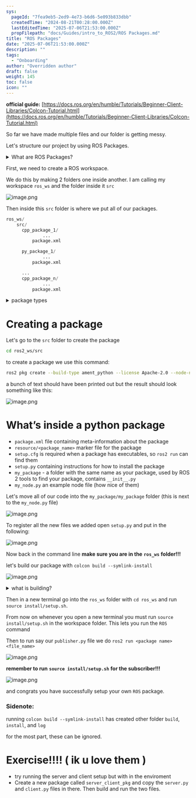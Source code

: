 ```yaml
---
sys:
  pageId: "7fea9eb5-2ed9-4e73-b6d6-5e093b833dbb"
  createdTime: "2024-08-21T00:28:00.000Z"
  lastEditedTime: "2025-07-06T21:53:00.000Z"
  propFilepath: "docs/Guides/intro_to_ROS2/ROS Packages.md"
title: "ROS Packages"
date: "2025-07-06T21:53:00.000Z"
description: ""
tags:
  - "Onboarding"
author: "Overridden author"
draft: false
weight: 145
toc: false
icon: ""
---
```


**official guide:** [https://docs.ros.org/en/humble/Tutorials/Beginner-Client-Libraries/Colcon-Tutorial.html](https://docs.ros.org/en/humble/Tutorials/Beginner-Client-Libraries/Colcon-Tutorial.html)

So far we have made multiple files and our folder is getting messy.

Let's structure our project by using ROS Packages.

<details>
      <summary>What are ROS Packages?</summary>
      ROS Packages are, as the name implies, packages of code that are highly sharable between ROS developers.
  </details>

First, we need to create a ROS workspace.

We do this by making 2 folders one inside another. I am calling my workspace `ros_ws` and the folder inside it `src`

![image.png](https://prod-files-secure.s3.us-west-2.amazonaws.com/d518164a-d88e-44d1-a4ee-3adb3bd8bce0/70706947-fd18-4537-a67b-e12946812d31/image.png?X-Amz-Algorithm=AWS4-HMAC-SHA256&X-Amz-Content-Sha256=UNSIGNED-PAYLOAD&X-Amz-Credential=ASIAZI2LB466YVXWZGBW%2F20250714%2Fus-west-2%2Fs3%2Faws4_request&X-Amz-Date=20250714T171053Z&X-Amz-Expires=3600&X-Amz-Security-Token=IQoJb3JpZ2luX2VjEBUaCXVzLXdlc3QtMiJHMEUCIQDGlfTXUK6%2F1%2BCV2T6A29pXrpTsoEat2FMTfqz4rb4S3gIgNR2ZezJNM52vqaIn3eU8C9AK3O1LZv5pvW3aT1J8FS4q%2FwMILhAAGgw2Mzc0MjMxODM4MDUiDPOQmpAdFqvnREriWyrcA%2ByWg7F0nmj4%2B24xAJiaMRu0ZGiykmYtmVwJaVvMhx9fINsAkZYHwifJnyyolWinyDDGpSwJOKDFcSiTi4tBHOlJvsKDUtOWd6HFyu%2FiFDgP%2FXJKQUdAzjJUK8qBnpMZ2d06Y4adNhi9y6%2F9dLarYbyTsE%2F%2BV4Lgb0IvpLg1nGu2PjMfzThxpDzgpDVy31UPaeOpoSCV4gssw7c%2FCOFj%2BOOxnB7oT09cLpO27J7iHMaHRVK897mDBk%2BT82myKRA4msFcbrqzR53HNFzMDyaZu0di9N3AOVmqSLxl07fPJf6yOvQA4o%2F86GwvST%2Bp%2B3r8SEeML%2FbJtf4hyZo08xl0FWgC0IsSBwk76u5Vo5BCVDFh3wIJqKkYgDc%2FavGHo%2F2cYLLxERduMsQD4IToT1czAPv6U0utsURFjUE40M4HjsPsZt8s1BF2FFe02fxmMNGra3AiQNun5uTgmyA0gsnV9TByUn7e0wohxnBcdSzl%2Ffys6uGA2EIkS4voPTThUuHnEOge0P0RCyknwKOHryBPkih0uD5S6%2BLXTITMN1TBg9AWVSt9kOQCr8J8AYOi483ItmioXInklyfaN4P0QvZVBO%2FYdstuXppwAg9RtvFZskiE1KFqsbh59ohbC83eMJKF1MMGOqUBo5DM3jgtuUgVL7FSfvjAqskQX%2By63LWt%2BdHPuYMsvVm2cC0FJgfKdNsk32hJZPzc%2FuAAj2VemvsG16q8ajnhhQh63z1rsj2Elm83adI7TG4SwKkYlueCmFhTy9Q%2BnawHvfs2IuoH8ksje1eVUpelmMaRxgIUWL%2F8tm5idYhG9iC3T646g%2BGf2egdF2kjW2sGWRg9URspqt4HI%2FAk0znwTRmTYLy%2F&X-Amz-Signature=bd75c1de1f5e1a688d583487847218ecb140f890bd22c8c0692adcc70358fc8d&X-Amz-SignedHeaders=host&x-amz-checksum-mode=ENABLED&x-id=GetObject)

Then inside this `src` folder is where we put all of our packages.

```python
ros_ws/
    src/
      cpp_package_1/
		      ...
          package.xml

      py_package_1/
		      ...
          package.xml

      ...
      cpp_package_n/
		      ...
          package.xml

```

<details>

<summary>package types</summary>

packages can be either `C++` or python.

the intern file structure is different for each but for this guide we will stick to creating python packages

</details>

# Creating a package

Let's go to the `src` folder to create the package

```bash
cd ros2_ws/src
```

to create a package we use this command:

```bash
ros2 pkg create --build-type ament_python --license Apache-2.0 --node-name my_node my_package
```

a bunch of text should have been printed out but the result should look something like this:

![image.png](https://prod-files-secure.s3.us-west-2.amazonaws.com/d518164a-d88e-44d1-a4ee-3adb3bd8bce0/e6cf1e3f-8512-4a3e-b131-079f800bf3e8/image.png?X-Amz-Algorithm=AWS4-HMAC-SHA256&X-Amz-Content-Sha256=UNSIGNED-PAYLOAD&X-Amz-Credential=ASIAZI2LB466YVXWZGBW%2F20250714%2Fus-west-2%2Fs3%2Faws4_request&X-Amz-Date=20250714T171053Z&X-Amz-Expires=3600&X-Amz-Security-Token=IQoJb3JpZ2luX2VjEBUaCXVzLXdlc3QtMiJHMEUCIQDGlfTXUK6%2F1%2BCV2T6A29pXrpTsoEat2FMTfqz4rb4S3gIgNR2ZezJNM52vqaIn3eU8C9AK3O1LZv5pvW3aT1J8FS4q%2FwMILhAAGgw2Mzc0MjMxODM4MDUiDPOQmpAdFqvnREriWyrcA%2ByWg7F0nmj4%2B24xAJiaMRu0ZGiykmYtmVwJaVvMhx9fINsAkZYHwifJnyyolWinyDDGpSwJOKDFcSiTi4tBHOlJvsKDUtOWd6HFyu%2FiFDgP%2FXJKQUdAzjJUK8qBnpMZ2d06Y4adNhi9y6%2F9dLarYbyTsE%2F%2BV4Lgb0IvpLg1nGu2PjMfzThxpDzgpDVy31UPaeOpoSCV4gssw7c%2FCOFj%2BOOxnB7oT09cLpO27J7iHMaHRVK897mDBk%2BT82myKRA4msFcbrqzR53HNFzMDyaZu0di9N3AOVmqSLxl07fPJf6yOvQA4o%2F86GwvST%2Bp%2B3r8SEeML%2FbJtf4hyZo08xl0FWgC0IsSBwk76u5Vo5BCVDFh3wIJqKkYgDc%2FavGHo%2F2cYLLxERduMsQD4IToT1czAPv6U0utsURFjUE40M4HjsPsZt8s1BF2FFe02fxmMNGra3AiQNun5uTgmyA0gsnV9TByUn7e0wohxnBcdSzl%2Ffys6uGA2EIkS4voPTThUuHnEOge0P0RCyknwKOHryBPkih0uD5S6%2BLXTITMN1TBg9AWVSt9kOQCr8J8AYOi483ItmioXInklyfaN4P0QvZVBO%2FYdstuXppwAg9RtvFZskiE1KFqsbh59ohbC83eMJKF1MMGOqUBo5DM3jgtuUgVL7FSfvjAqskQX%2By63LWt%2BdHPuYMsvVm2cC0FJgfKdNsk32hJZPzc%2FuAAj2VemvsG16q8ajnhhQh63z1rsj2Elm83adI7TG4SwKkYlueCmFhTy9Q%2BnawHvfs2IuoH8ksje1eVUpelmMaRxgIUWL%2F8tm5idYhG9iC3T646g%2BGf2egdF2kjW2sGWRg9URspqt4HI%2FAk0znwTRmTYLy%2F&X-Amz-Signature=444ec53ae5ae39b23b8fdd2ca26aff6d6423c6bd33c3abf2e2efe25e4ca5310f&X-Amz-SignedHeaders=host&x-amz-checksum-mode=ENABLED&x-id=GetObject)

# What’s inside a python package

- `package.xml` file containing meta-information about the package
- `resource/<package_name>` marker file for the package
- `setup.cfg` is required when a package has executables, so `ros2 run` can find them
- `setup.py` containing instructions for how to install the package
- `my_package` - a folder with the same name as your package, used by ROS 2 tools to find your package, contains `__init__.py`
- `my_node.py` an example node file (how nice of them)

Let's move all of our code into the `my_package/my_package` folder (this is next to the `my_node.py` file)

![image.png](https://prod-files-secure.s3.us-west-2.amazonaws.com/d518164a-d88e-44d1-a4ee-3adb3bd8bce0/9ce58f11-0da9-4d3e-b86d-506a9685d378/image.png?X-Amz-Algorithm=AWS4-HMAC-SHA256&X-Amz-Content-Sha256=UNSIGNED-PAYLOAD&X-Amz-Credential=ASIAZI2LB466YVXWZGBW%2F20250714%2Fus-west-2%2Fs3%2Faws4_request&X-Amz-Date=20250714T171053Z&X-Amz-Expires=3600&X-Amz-Security-Token=IQoJb3JpZ2luX2VjEBUaCXVzLXdlc3QtMiJHMEUCIQDGlfTXUK6%2F1%2BCV2T6A29pXrpTsoEat2FMTfqz4rb4S3gIgNR2ZezJNM52vqaIn3eU8C9AK3O1LZv5pvW3aT1J8FS4q%2FwMILhAAGgw2Mzc0MjMxODM4MDUiDPOQmpAdFqvnREriWyrcA%2ByWg7F0nmj4%2B24xAJiaMRu0ZGiykmYtmVwJaVvMhx9fINsAkZYHwifJnyyolWinyDDGpSwJOKDFcSiTi4tBHOlJvsKDUtOWd6HFyu%2FiFDgP%2FXJKQUdAzjJUK8qBnpMZ2d06Y4adNhi9y6%2F9dLarYbyTsE%2F%2BV4Lgb0IvpLg1nGu2PjMfzThxpDzgpDVy31UPaeOpoSCV4gssw7c%2FCOFj%2BOOxnB7oT09cLpO27J7iHMaHRVK897mDBk%2BT82myKRA4msFcbrqzR53HNFzMDyaZu0di9N3AOVmqSLxl07fPJf6yOvQA4o%2F86GwvST%2Bp%2B3r8SEeML%2FbJtf4hyZo08xl0FWgC0IsSBwk76u5Vo5BCVDFh3wIJqKkYgDc%2FavGHo%2F2cYLLxERduMsQD4IToT1czAPv6U0utsURFjUE40M4HjsPsZt8s1BF2FFe02fxmMNGra3AiQNun5uTgmyA0gsnV9TByUn7e0wohxnBcdSzl%2Ffys6uGA2EIkS4voPTThUuHnEOge0P0RCyknwKOHryBPkih0uD5S6%2BLXTITMN1TBg9AWVSt9kOQCr8J8AYOi483ItmioXInklyfaN4P0QvZVBO%2FYdstuXppwAg9RtvFZskiE1KFqsbh59ohbC83eMJKF1MMGOqUBo5DM3jgtuUgVL7FSfvjAqskQX%2By63LWt%2BdHPuYMsvVm2cC0FJgfKdNsk32hJZPzc%2FuAAj2VemvsG16q8ajnhhQh63z1rsj2Elm83adI7TG4SwKkYlueCmFhTy9Q%2BnawHvfs2IuoH8ksje1eVUpelmMaRxgIUWL%2F8tm5idYhG9iC3T646g%2BGf2egdF2kjW2sGWRg9URspqt4HI%2FAk0znwTRmTYLy%2F&X-Amz-Signature=54709718a8f750ca8123dfeff045b6897f7f40d5707221f32bc8cd6bc9419647&X-Amz-SignedHeaders=host&x-amz-checksum-mode=ENABLED&x-id=GetObject)

To register all the new files we added open `setup.py` and put in the following:

![image.png](https://prod-files-secure.s3.us-west-2.amazonaws.com/d518164a-d88e-44d1-a4ee-3adb3bd8bce0/1cd7c262-4cae-4496-9d75-c178537d24a2/image.png?X-Amz-Algorithm=AWS4-HMAC-SHA256&X-Amz-Content-Sha256=UNSIGNED-PAYLOAD&X-Amz-Credential=ASIAZI2LB466YVXWZGBW%2F20250714%2Fus-west-2%2Fs3%2Faws4_request&X-Amz-Date=20250714T171053Z&X-Amz-Expires=3600&X-Amz-Security-Token=IQoJb3JpZ2luX2VjEBUaCXVzLXdlc3QtMiJHMEUCIQDGlfTXUK6%2F1%2BCV2T6A29pXrpTsoEat2FMTfqz4rb4S3gIgNR2ZezJNM52vqaIn3eU8C9AK3O1LZv5pvW3aT1J8FS4q%2FwMILhAAGgw2Mzc0MjMxODM4MDUiDPOQmpAdFqvnREriWyrcA%2ByWg7F0nmj4%2B24xAJiaMRu0ZGiykmYtmVwJaVvMhx9fINsAkZYHwifJnyyolWinyDDGpSwJOKDFcSiTi4tBHOlJvsKDUtOWd6HFyu%2FiFDgP%2FXJKQUdAzjJUK8qBnpMZ2d06Y4adNhi9y6%2F9dLarYbyTsE%2F%2BV4Lgb0IvpLg1nGu2PjMfzThxpDzgpDVy31UPaeOpoSCV4gssw7c%2FCOFj%2BOOxnB7oT09cLpO27J7iHMaHRVK897mDBk%2BT82myKRA4msFcbrqzR53HNFzMDyaZu0di9N3AOVmqSLxl07fPJf6yOvQA4o%2F86GwvST%2Bp%2B3r8SEeML%2FbJtf4hyZo08xl0FWgC0IsSBwk76u5Vo5BCVDFh3wIJqKkYgDc%2FavGHo%2F2cYLLxERduMsQD4IToT1czAPv6U0utsURFjUE40M4HjsPsZt8s1BF2FFe02fxmMNGra3AiQNun5uTgmyA0gsnV9TByUn7e0wohxnBcdSzl%2Ffys6uGA2EIkS4voPTThUuHnEOge0P0RCyknwKOHryBPkih0uD5S6%2BLXTITMN1TBg9AWVSt9kOQCr8J8AYOi483ItmioXInklyfaN4P0QvZVBO%2FYdstuXppwAg9RtvFZskiE1KFqsbh59ohbC83eMJKF1MMGOqUBo5DM3jgtuUgVL7FSfvjAqskQX%2By63LWt%2BdHPuYMsvVm2cC0FJgfKdNsk32hJZPzc%2FuAAj2VemvsG16q8ajnhhQh63z1rsj2Elm83adI7TG4SwKkYlueCmFhTy9Q%2BnawHvfs2IuoH8ksje1eVUpelmMaRxgIUWL%2F8tm5idYhG9iC3T646g%2BGf2egdF2kjW2sGWRg9URspqt4HI%2FAk0znwTRmTYLy%2F&X-Amz-Signature=2ab49ad372bd4a467453f42abe51092bfcb756786135f818643192ed7340dbc4&X-Amz-SignedHeaders=host&x-amz-checksum-mode=ENABLED&x-id=GetObject)

Now back in the command line **make sure you are in the** **`ros_ws`** **folder!!!**

let's build our package with `colcon build --symlink-install`

![image.png](https://prod-files-secure.s3.us-west-2.amazonaws.com/d518164a-d88e-44d1-a4ee-3adb3bd8bce0/2f2a0d27-b173-48fd-b189-5f5c0ce65619/image.png?X-Amz-Algorithm=AWS4-HMAC-SHA256&X-Amz-Content-Sha256=UNSIGNED-PAYLOAD&X-Amz-Credential=ASIAZI2LB466YVXWZGBW%2F20250714%2Fus-west-2%2Fs3%2Faws4_request&X-Amz-Date=20250714T171053Z&X-Amz-Expires=3600&X-Amz-Security-Token=IQoJb3JpZ2luX2VjEBUaCXVzLXdlc3QtMiJHMEUCIQDGlfTXUK6%2F1%2BCV2T6A29pXrpTsoEat2FMTfqz4rb4S3gIgNR2ZezJNM52vqaIn3eU8C9AK3O1LZv5pvW3aT1J8FS4q%2FwMILhAAGgw2Mzc0MjMxODM4MDUiDPOQmpAdFqvnREriWyrcA%2ByWg7F0nmj4%2B24xAJiaMRu0ZGiykmYtmVwJaVvMhx9fINsAkZYHwifJnyyolWinyDDGpSwJOKDFcSiTi4tBHOlJvsKDUtOWd6HFyu%2FiFDgP%2FXJKQUdAzjJUK8qBnpMZ2d06Y4adNhi9y6%2F9dLarYbyTsE%2F%2BV4Lgb0IvpLg1nGu2PjMfzThxpDzgpDVy31UPaeOpoSCV4gssw7c%2FCOFj%2BOOxnB7oT09cLpO27J7iHMaHRVK897mDBk%2BT82myKRA4msFcbrqzR53HNFzMDyaZu0di9N3AOVmqSLxl07fPJf6yOvQA4o%2F86GwvST%2Bp%2B3r8SEeML%2FbJtf4hyZo08xl0FWgC0IsSBwk76u5Vo5BCVDFh3wIJqKkYgDc%2FavGHo%2F2cYLLxERduMsQD4IToT1czAPv6U0utsURFjUE40M4HjsPsZt8s1BF2FFe02fxmMNGra3AiQNun5uTgmyA0gsnV9TByUn7e0wohxnBcdSzl%2Ffys6uGA2EIkS4voPTThUuHnEOge0P0RCyknwKOHryBPkih0uD5S6%2BLXTITMN1TBg9AWVSt9kOQCr8J8AYOi483ItmioXInklyfaN4P0QvZVBO%2FYdstuXppwAg9RtvFZskiE1KFqsbh59ohbC83eMJKF1MMGOqUBo5DM3jgtuUgVL7FSfvjAqskQX%2By63LWt%2BdHPuYMsvVm2cC0FJgfKdNsk32hJZPzc%2FuAAj2VemvsG16q8ajnhhQh63z1rsj2Elm83adI7TG4SwKkYlueCmFhTy9Q%2BnawHvfs2IuoH8ksje1eVUpelmMaRxgIUWL%2F8tm5idYhG9iC3T646g%2BGf2egdF2kjW2sGWRg9URspqt4HI%2FAk0znwTRmTYLy%2F&X-Amz-Signature=a55ba1205db365adb1dd2abe39caa7cab6b87ccbe1e1a6510f66ad3e9d56cbe9&X-Amz-SignedHeaders=host&x-amz-checksum-mode=ENABLED&x-id=GetObject)

<details>

<summary>what is building?</summary>

if you are a CS major at Rose-Hulman you will learn the answer to this in CSSE132

but TLDR; is it combines all the code files into one program that can be run easily 

</details>

Then in a new terminal go into the `ros_ws` folder with `cd ros_ws` and run `source install/setup.sh`. 

From now on whenever you open a new terminal you must run `source install/setup.sh` in the workspace folder. This lets you run the `ROS` command

Then to run say our `publisher.py` file we do `ros2 run <package name> <file_name>`

![image.png](https://prod-files-secure.s3.us-west-2.amazonaws.com/d518164a-d88e-44d1-a4ee-3adb3bd8bce0/4f4b1219-3a44-4632-aa0a-ce3471699f59/image.png?X-Amz-Algorithm=AWS4-HMAC-SHA256&X-Amz-Content-Sha256=UNSIGNED-PAYLOAD&X-Amz-Credential=ASIAZI2LB466YVXWZGBW%2F20250714%2Fus-west-2%2Fs3%2Faws4_request&X-Amz-Date=20250714T171053Z&X-Amz-Expires=3600&X-Amz-Security-Token=IQoJb3JpZ2luX2VjEBUaCXVzLXdlc3QtMiJHMEUCIQDGlfTXUK6%2F1%2BCV2T6A29pXrpTsoEat2FMTfqz4rb4S3gIgNR2ZezJNM52vqaIn3eU8C9AK3O1LZv5pvW3aT1J8FS4q%2FwMILhAAGgw2Mzc0MjMxODM4MDUiDPOQmpAdFqvnREriWyrcA%2ByWg7F0nmj4%2B24xAJiaMRu0ZGiykmYtmVwJaVvMhx9fINsAkZYHwifJnyyolWinyDDGpSwJOKDFcSiTi4tBHOlJvsKDUtOWd6HFyu%2FiFDgP%2FXJKQUdAzjJUK8qBnpMZ2d06Y4adNhi9y6%2F9dLarYbyTsE%2F%2BV4Lgb0IvpLg1nGu2PjMfzThxpDzgpDVy31UPaeOpoSCV4gssw7c%2FCOFj%2BOOxnB7oT09cLpO27J7iHMaHRVK897mDBk%2BT82myKRA4msFcbrqzR53HNFzMDyaZu0di9N3AOVmqSLxl07fPJf6yOvQA4o%2F86GwvST%2Bp%2B3r8SEeML%2FbJtf4hyZo08xl0FWgC0IsSBwk76u5Vo5BCVDFh3wIJqKkYgDc%2FavGHo%2F2cYLLxERduMsQD4IToT1czAPv6U0utsURFjUE40M4HjsPsZt8s1BF2FFe02fxmMNGra3AiQNun5uTgmyA0gsnV9TByUn7e0wohxnBcdSzl%2Ffys6uGA2EIkS4voPTThUuHnEOge0P0RCyknwKOHryBPkih0uD5S6%2BLXTITMN1TBg9AWVSt9kOQCr8J8AYOi483ItmioXInklyfaN4P0QvZVBO%2FYdstuXppwAg9RtvFZskiE1KFqsbh59ohbC83eMJKF1MMGOqUBo5DM3jgtuUgVL7FSfvjAqskQX%2By63LWt%2BdHPuYMsvVm2cC0FJgfKdNsk32hJZPzc%2FuAAj2VemvsG16q8ajnhhQh63z1rsj2Elm83adI7TG4SwKkYlueCmFhTy9Q%2BnawHvfs2IuoH8ksje1eVUpelmMaRxgIUWL%2F8tm5idYhG9iC3T646g%2BGf2egdF2kjW2sGWRg9URspqt4HI%2FAk0znwTRmTYLy%2F&X-Amz-Signature=27a2a009ee0897f56e3bdecf7ad979a2a793a5eeca2603efab54581cc91464d6&X-Amz-SignedHeaders=host&x-amz-checksum-mode=ENABLED&x-id=GetObject)

**remember to run** **`source install/setup.sh`** **for the subscriber!!!**

![image.png](https://prod-files-secure.s3.us-west-2.amazonaws.com/d518164a-d88e-44d1-a4ee-3adb3bd8bce0/02121119-dad4-49ec-8356-c956108b4243/image.png?X-Amz-Algorithm=AWS4-HMAC-SHA256&X-Amz-Content-Sha256=UNSIGNED-PAYLOAD&X-Amz-Credential=ASIAZI2LB466YVXWZGBW%2F20250714%2Fus-west-2%2Fs3%2Faws4_request&X-Amz-Date=20250714T171053Z&X-Amz-Expires=3600&X-Amz-Security-Token=IQoJb3JpZ2luX2VjEBUaCXVzLXdlc3QtMiJHMEUCIQDGlfTXUK6%2F1%2BCV2T6A29pXrpTsoEat2FMTfqz4rb4S3gIgNR2ZezJNM52vqaIn3eU8C9AK3O1LZv5pvW3aT1J8FS4q%2FwMILhAAGgw2Mzc0MjMxODM4MDUiDPOQmpAdFqvnREriWyrcA%2ByWg7F0nmj4%2B24xAJiaMRu0ZGiykmYtmVwJaVvMhx9fINsAkZYHwifJnyyolWinyDDGpSwJOKDFcSiTi4tBHOlJvsKDUtOWd6HFyu%2FiFDgP%2FXJKQUdAzjJUK8qBnpMZ2d06Y4adNhi9y6%2F9dLarYbyTsE%2F%2BV4Lgb0IvpLg1nGu2PjMfzThxpDzgpDVy31UPaeOpoSCV4gssw7c%2FCOFj%2BOOxnB7oT09cLpO27J7iHMaHRVK897mDBk%2BT82myKRA4msFcbrqzR53HNFzMDyaZu0di9N3AOVmqSLxl07fPJf6yOvQA4o%2F86GwvST%2Bp%2B3r8SEeML%2FbJtf4hyZo08xl0FWgC0IsSBwk76u5Vo5BCVDFh3wIJqKkYgDc%2FavGHo%2F2cYLLxERduMsQD4IToT1czAPv6U0utsURFjUE40M4HjsPsZt8s1BF2FFe02fxmMNGra3AiQNun5uTgmyA0gsnV9TByUn7e0wohxnBcdSzl%2Ffys6uGA2EIkS4voPTThUuHnEOge0P0RCyknwKOHryBPkih0uD5S6%2BLXTITMN1TBg9AWVSt9kOQCr8J8AYOi483ItmioXInklyfaN4P0QvZVBO%2FYdstuXppwAg9RtvFZskiE1KFqsbh59ohbC83eMJKF1MMGOqUBo5DM3jgtuUgVL7FSfvjAqskQX%2By63LWt%2BdHPuYMsvVm2cC0FJgfKdNsk32hJZPzc%2FuAAj2VemvsG16q8ajnhhQh63z1rsj2Elm83adI7TG4SwKkYlueCmFhTy9Q%2BnawHvfs2IuoH8ksje1eVUpelmMaRxgIUWL%2F8tm5idYhG9iC3T646g%2BGf2egdF2kjW2sGWRg9URspqt4HI%2FAk0znwTRmTYLy%2F&X-Amz-Signature=6a48cc32e6b7af097762ac7265713fb8f9f910ccfbf2d8dd03b4d58fb2aaa160&X-Amz-SignedHeaders=host&x-amz-checksum-mode=ENABLED&x-id=GetObject)

and congrats you have successfully setup your own `ROS` package.

### Sidenote:

running `colcon build --symlink-install` has created other folder `build`, `install`, and `log`

for the most part, these can be ignored.

# Exercise!!!! ( ik u love them )

- try running the server and client setup but with in the enviroment
- Create a new package called `server_client_pkg` and copy the `server.py` and `client.py` files in there. Then build and run the two files.

